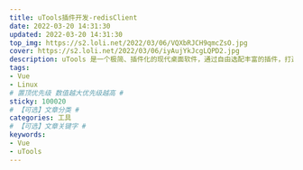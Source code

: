 ```yaml
---
title: uTools插件开发-redisClient
date: 2022-03-20 14:31:30
updated: 2022-03-20 14:31:30
top_img: https://s2.loli.net/2022/03/06/VQXbRJCH9qmcZsO.jpg
cover: https://s2.loli.net/2022/03/06/iyAujYkJcgLQPD2.jpg
description: uTools 是一个极简、插件化的现代桌面软件，通过自由选配丰富的插件，打造得心应手的工具集合。
tags:
- Vue
- Linux
# 置顶优先级 数值越大优先级越高 #
sticky: 100020
# 【可选】文章分类 #
categories: 工具
# 【可选】文章关键字 #
keywords:
- Vue
- uTools
---
```

